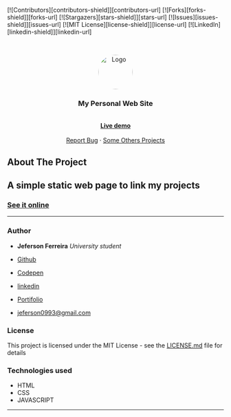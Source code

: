 [![Contributors][contributors-shield]][contributors-url]
[![Forks][forks-shield]][forks-url]
[![Stargazers][stars-shield]][stars-url]
[![Issues][issues-shield]][issues-url]
[![MIT License][license-shield]][license-url]
[![LinkedIn][linkedin-shield]][linkedin-url]


<br />
<p align="center">
  <a href="https://github.com/othneildrew/Best-README-Template">
    <img src="https://user-images.githubusercontent.com/29678099/71330693-1ed06d80-250d-11ea-9b98-a04279392272.jpeg" alt="Logo" width="80" height="80" style="border-radius: 50%;">
  </a>

  <h3 align="center">My Personal Web Site</h3>

  <p align="center">
    <br />
    <a href="https://www.jeferson.tk/"><strong>Live demo</strong></a>
    <br />
    <br />
    <a href="https://github.com/jeferson0993/crud-vuejs-firebase/issues">Report Bug</a>
    ·
    <a href="http://jeferson.tk/">Some Others Projects</a>
  </p>
</p>

<!-- ABOUT THE PROJECT -->
## About The Project

## A simple static web page to link my projects

### [See it online](http://www.jeferson.tk/)

---

### Author

* **Jeferson Ferreira** *University student*

* [Github](https://github.com/jeferson0993)
* [Codepen](https://codepen.io/jeferson0993)
* [linkedin](https://www.linkedin.com/in/jeferson-ferreira-4a036b143)
* [Portifolio](https://www.jeferson.tk/)
* jeferson0993@gmail.com

### License

This project is licensed under the MIT License - see the [LICENSE.md](LICENSE) file for details

### Technologies used

* HTML
* CSS
* JAVASCRIPT

---

